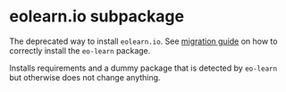 # eolearn.io subpackage

The deprecated way to install `eolearn.io`. See [migration guide](https://github.com/sentinel-hub/eo-learn/issues/733) on how to correctly install the `eo-learn` package.

Installs requirements and a dummy package that is detected by `eo-learn` but otherwise does not change anything.
